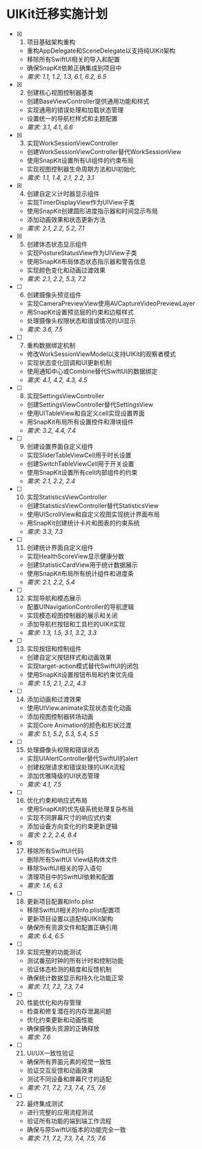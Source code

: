 # UIKit迁移实施计划

- [x] 1. 项目基础架构重构
  - 重构AppDelegate和SceneDelegate以支持纯UIKit架构
  - 移除所有SwiftUI相关的导入和配置
  - 确保SnapKit依赖正确集成到项目中
  - _需求: 1.1, 1.2, 1.3, 6.1, 6.2, 6.5_

- [x] 2. 创建核心视图控制器基类
  - 创建BaseViewController提供通用功能和样式
  - 实现通用的错误处理和加载状态管理
  - 设置统一的导航栏样式和主题配置
  - _需求: 3.1, 4.1, 6.6_

- [x] 3. 实现WorkSessionViewController
  - 创建WorkSessionViewController替代WorkSessionView
  - 使用SnapKit设置所有UI组件的约束布局
  - 实现视图控制器生命周期方法和UI初始化
  - _需求: 1.1, 1.4, 2.1, 2.2, 3.1_

- [x] 4. 创建自定义计时器显示组件
  - 实现TimerDisplayView作为UIView子类
  - 使用SnapKit创建圆形进度指示器和时间显示布局
  - 添加动画效果和状态更新方法
  - _需求: 2.1, 2.2, 5.2, 7.1_

- [x] 5. 创建体态状态显示组件
  - 实现PostureStatusView作为UIView子类
  - 使用SnapKit布局体态状态指示器和警告信息
  - 实现颜色变化和动画过渡效果
  - _需求: 2.1, 2.2, 5.3, 7.2_

- [ ] 6. 创建摄像头预览组件
  - 实现CameraPreviewView使用AVCaptureVideoPreviewLayer
  - 用SnapKit设置预览层的约束和边框样式
  - 处理摄像头权限状态和错误情况的UI显示
  - _需求: 3.6, 7.5_

- [ ] 7. 重构数据绑定机制
  - 修改WorkSessionViewModel以支持UIKit的观察者模式
  - 实现状态变化回调和UI更新机制
  - 使用通知中心或Combine替代SwiftUI的数据绑定
  - _需求: 4.1, 4.2, 4.3, 4.5_

- [ ] 8. 实现SettingsViewController
  - 创建SettingsViewController替代SettingsView
  - 使用UITableView和自定义cell实现设置界面
  - 用SnapKit布局所有设置控件和滑块组件
  - _需求: 3.2, 4.4, 7.4_

- [ ] 9. 创建设置界面自定义组件
  - 实现SliderTableViewCell用于时长设置
  - 创建SwitchTableViewCell用于开关设置
  - 使用SnapKit设置所有cell内部组件的约束
  - _需求: 2.1, 2.2, 2.4_

- [ ] 10. 实现StatisticsViewController
  - 创建StatisticsViewController替代StatisticsView
  - 使用UIScrollView和自定义视图实现统计界面布局
  - 用SnapKit创建统计卡片和图表的约束系统
  - _需求: 3.3, 7.3_

- [ ] 11. 创建统计界面自定义组件
  - 实现HealthScoreView显示健康分数
  - 创建StatisticCardView用于统计数据展示
  - 使用SnapKit布局所有统计组件和进度条
  - _需求: 2.1, 2.2, 5.4_

- [ ] 12. 实现导航和模态展示
  - 配置UINavigationController的导航逻辑
  - 实现模态视图控制器的展示和关闭
  - 添加导航栏按钮和工具栏的UIKit实现
  - _需求: 1.3, 1.5, 3.1, 3.2, 3.3_

- [ ] 13. 实现按钮和控制组件
  - 创建自定义按钮样式和动画效果
  - 实现target-action模式替代SwiftUI的闭包
  - 使用SnapKit设置按钮布局和约束优先级
  - _需求: 1.5, 2.1, 2.2, 4.3_

- [ ] 14. 添加动画和过渡效果
  - 使用UIView.animate实现状态变化动画
  - 添加视图控制器转场动画
  - 实现Core Animation的颜色和形状过渡
  - _需求: 5.1, 5.2, 5.3, 5.4, 5.5_

- [ ] 15. 处理摄像头权限和错误状态
  - 实现UIAlertController替代SwiftUI的alert
  - 创建权限请求和错误处理的UIKit流程
  - 添加优雅降级的UI状态管理
  - _需求: 4.1, 7.5_

- [ ] 16. 优化约束和响应式布局
  - 使用SnapKit的优先级系统处理复杂布局
  - 实现不同屏幕尺寸的响应式约束
  - 添加设备方向变化的约束更新逻辑
  - _需求: 2.2, 2.4, 6.4_

- [x] 17. 移除所有SwiftUI代码
  - 删除所有SwiftUI View结构体文件
  - 移除SwiftUI相关的导入语句
  - 清理项目中的SwiftUI依赖和配置
  - _需求: 1.6, 6.3_

- [ ] 18. 更新项目配置和Info.plist
  - 移除SwiftUI相关的Info.plist配置项
  - 更新项目设置以适配纯UIKit架构
  - 确保所有资源文件和配置正确引用
  - _需求: 6.4, 6.5_

- [ ] 19. 实现完整的功能测试
  - 测试番茄时钟的所有计时和控制功能
  - 验证体态检测的精度和反馈机制
  - 确保统计数据显示和持久化功能正常
  - _需求: 7.1, 7.2, 7.3, 7.4_

- [ ] 20. 性能优化和内存管理
  - 检查和修复潜在的内存泄漏问题
  - 优化约束更新和动画性能
  - 确保摄像头资源的正确释放
  - _需求: 7.6_

- [ ] 21. UI/UX一致性验证
  - 确保所有界面元素的视觉一致性
  - 验证交互反馈和动画效果
  - 测试不同设备和屏幕尺寸的适配
  - _需求: 7.1, 7.2, 7.3, 7.4, 7.5, 7.6_

- [ ] 22. 最终集成测试
  - 进行完整的应用流程测试
  - 验证所有功能的端到端工作流程
  - 确保与原SwiftUI版本的功能完全一致
  - _需求: 7.1, 7.2, 7.3, 7.4, 7.5, 7.6_